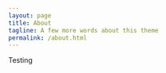 ```yaml
---
layout: page
title: About
tagline: A few more words about this theme
permalink: /about.html
---
```


Testing
